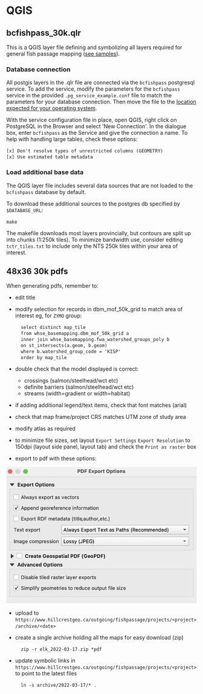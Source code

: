# QGIS


## bcfishpass_30k.qlr

This is a QGIS layer file defining and symbolizing all layers required for general fish passage mapping ([see samples](https://www.hillcrestgeo.ca/outgoing/fishpassage/projects/)).

### Database connection

All postgis layers in the .qlr file are connected via the `bcfishpass` postgresql service. To add the service, modify the parameters for the `bcfishpass` service in the provided `.pg_service_example.conf` file to match the parameters for your database connection. Then move the file to the [location expected for your operating system](https://www.postgresql.org/docs/current/libpq-pgservice.html).

With the service configuration file in place, open QGIS, right click on PostgreSQL in the Browser and select 'New Connection'. In the dialogue box, enter `bcfishpass` as the Service and give the connection a name.  To help with handling large tables, check these options:

    [x] Don't resolve types of unrestricted columns (GEOMETRY)
    [x] Use estimated table metadata


### Load additional base data

The QGIS layer file includes several data sources that are not loaded to the `bcfishpass` database by default.

To download these additional sources to the postgres db specified by `$DATABASE_URL`:

    make

The makefile downloads most layers provincially, but contours are split up into chunks (1:250k tiles).
To minimize bandwidth use, consider editing `tctr_tiles.txt` to include only the NTS 250k tiles within your area of interest.


## 48x36 30k pdfs

When generating pdfs, remember to:

- edit title
- modify selection for records in dbm_mof_50k_grid to match area of interest eg, for `ZYMO` group:

        select distinct map_tile 
        from whse_basemapping.dbm_mof_50k_grid a
        inner join whse_basemapping.fwa_watershed_groups_poly b
        on st_intersects(a.geom, b.geom)
        where b.watershed_group_code = 'KISP'
        order by map_tile

- double check that the model displayed is correct:
    + crossings (salmon/steelhead/wct etc)
    + definite barriers (salmon/steelhead/wct etc)
    + streams (width=gradient or width=habitat)
- if adding additional legend/text items, check that font matches (arial)
- check that map frame/project CRS matches UTM zone of study area
- modify atlas as required
- to minimize file sizes, set layout `Export Settings` `Export Resolution` to 150dpi (layout side panel, layout tab) and check the `Print as raster` box
- export to pdf with these options:

![pdf_export options](pdf_export_options.png)

- upload to `https://www.hillcrestgeo.ca/outgoing/fishpassage/projects/<project>/archive/<date>`
- create a single archive holding all the maps for easy download (zip)

        zip -r elk_2022-03-17.zip *pdf

- update symbolic links in `https://www.hillcrestgeo.ca/outgoing/fishpassage/projects/<project>` to point to the latest files

        ln -s archive/2022-03-17/* .